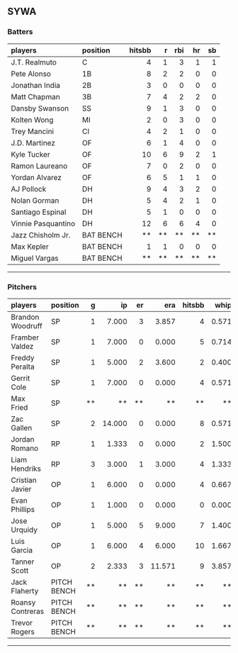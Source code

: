 ## SYWA

### Batters

 
|players            |position  | hitsbb|  r| rbi| hr| sb| 
|:------------------|:---------|------:|--:|---:|--:|--:| 
|J.T. Realmuto      |C         |      4|  1|   3|  1|  1| 
|Pete Alonso        |1B        |      8|  2|   2|  0|  0| 
|Jonathan India     |2B        |      3|  0|   0|  0|  0| 
|Matt Chapman       |3B        |      7|  4|   2|  2|  0| 
|Dansby Swanson     |SS        |      9|  1|   3|  0|  0| 
|Kolten Wong        |MI        |      2|  0|   3|  0|  0| 
|Trey Mancini       |CI        |      4|  2|   1|  0|  0| 
|J.D. Martinez      |OF        |      6|  1|   4|  0|  0| 
|Kyle Tucker        |OF        |     10|  6|   9|  2|  1| 
|Ramon Laureano     |OF        |      7|  0|   2|  0|  0| 
|Yordan Alvarez     |OF        |      6|  5|   1|  1|  0| 
|AJ Pollock         |DH        |      9|  4|   3|  2|  0| 
|Nolan Gorman       |DH        |      5|  4|   2|  1|  0| 
|Santiago Espinal   |DH        |      5|  1|   0|  0|  0| 
|Vinnie Pasquantino |DH        |     12|  6|   6|  4|  0| 
|Jazz Chisholm Jr.  |BAT BENCH |     **| **|  **| **| **| 
|Max Kepler         |BAT BENCH |      1|  1|   0|  0|  0| 
|Miguel Vargas      |BAT BENCH |     **| **|  **| **| **| 


* * *

### Pitchers

 
|players          |position    |  g|     ip| er|    era| hitsbb|  whip| so|  w| sv| 
|:----------------|:-----------|--:|------:|--:|------:|------:|-----:|--:|--:|--:| 
|Brandon Woodruff |SP          |  1|  7.000|  3|  3.857|      4| 0.571|  5|  0|  0| 
|Framber Valdez   |SP          |  1|  7.000|  0|  0.000|      5| 0.714|  8|  1|  0| 
|Freddy Peralta   |SP          |  1|  5.000|  2|  3.600|      2| 0.400|  4|  1|  0| 
|Gerrit Cole      |SP          |  1|  7.000|  0|  0.000|      4| 0.571|  8|  0|  0| 
|Max Fried        |SP          | **|     **| **|     **|     **|    **| **| **| **| 
|Zac Gallen       |SP          |  2| 14.000|  0|  0.000|      8| 0.571| 14|  2|  0| 
|Jordan Romano    |RP          |  1|  1.333|  0|  0.000|      2| 1.500|  2|  0|  1| 
|Liam Hendriks    |RP          |  3|  3.000|  1|  3.000|      4| 1.333|  4|  0|  3| 
|Cristian Javier  |OP          |  1|  6.000|  0|  0.000|      4| 0.667|  6|  1|  0| 
|Evan Phillips    |OP          |  1|  1.000|  0|  0.000|      0| 0.000|  2|  0|  0| 
|Jose Urquidy     |OP          |  1|  5.000|  5|  9.000|      7| 1.400|  4|  1|  0| 
|Luis Garcia      |OP          |  1|  6.000|  4|  6.000|     10| 1.667|  6|  1|  0| 
|Tanner Scott     |OP          |  2|  2.333|  3| 11.571|      9| 3.857|  3|  0|  1| 
|Jack Flaherty    |PITCH BENCH | **|     **| **|     **|     **|    **| **| **| **| 
|Roansy Contreras |PITCH BENCH | **|     **| **|     **|     **|    **| **| **| **| 
|Trevor Rogers    |PITCH BENCH | **|     **| **|     **|     **|    **| **| **| **| 


* * *


